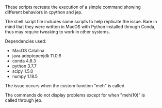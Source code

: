 
These scripts recreate the execution of a simple command showing different behaviors in cpython and jep.

The shell script file includes some scripts to help replicate the issue. Bare in mind that they were written in MacOS with Python installed through Conda, thus may require tweaking to work in other systems.

Dependencies used:
* MacOS Catalina
* java adoptopenjdk 11.0.9
* conda 4.8.3
* python 3.7.7
* scipy 1.5.0
* numpy 1.18.5

The issue occurs when the custom function "meh" is called.

The commands do not display problems except for when "meh(10)" is called through jep.
